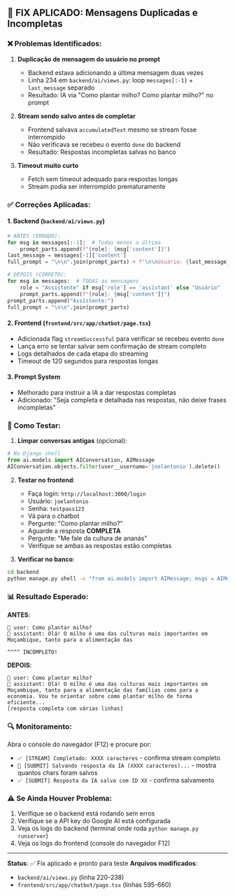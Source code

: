 ## 🔧 FIX APLICADO: Mensagens Duplicadas e Incompletas

### ❌ Problemas Identificados:

1. **Duplicação de mensagem do usuário no prompt**
   - Backend estava adicionando a última mensagem duas vezes
   - Linha 234 em `backend/ai/views.py`: loop `messages[:-1]` + `last_message` separado
   - Resultado: IA via "Como plantar milho? Como plantar milho?" no prompt

2. **Stream sendo salvo antes de completar**
   - Frontend salvava `accumulatedText` mesmo se stream fosse interrompido
   - Não verificava se recebeu o evento `done` do backend
   - Resultado: Respostas incompletas salvas no banco

3. **Timeout muito curto**
   - Fetch sem timeout adequado para respostas longas
   - Stream podia ser interrompido prematuramente

### ✅ Correções Aplicadas:

#### 1. Backend (`backend/ai/views.py`)
```python
# ANTES (ERRADO):
for msg in messages[:-1]:  # Todas menos a última
    prompt_parts.append(f"{role}: {msg['content']}")
last_message = messages[-1]['content']
full_prompt = "\n\n".join(prompt_parts) + f"\n\nUsuário: {last_message}\n\nAssistente:"

# DEPOIS (CORRETO):
for msg in messages:  # TODAS as mensagens
    role = "Assistente" if msg['role'] == 'assistant' else "Usuário"
    prompt_parts.append(f"{role}: {msg['content']}")
prompt_parts.append("Assistente:")
full_prompt = "\n\n".join(prompt_parts)
```

#### 2. Frontend (`frontend/src/app/chatbot/page.tsx`)
- Adicionada flag `streamSuccessful` para verificar se recebeu evento `done`
- Lança erro se tentar salvar sem confirmação de stream completo
- Logs detalhados de cada etapa do streaming
- Timeout de 120 segundos para respostas longas

#### 3. Prompt System
- Melhorado para instruir a IA a dar respostas completas
- Adicionado: "Seja completa e detalhada nas respostas, não deixe frases incompletas"

### 🧪 Como Testar:

1. **Limpar conversas antigas** (opcional):
```python
# No Django shell
from ai.models import AIConversation, AIMessage
AIConversation.objects.filter(user__username='joelantonio').delete()
```

2. **Testar no frontend**:
   - Faça login: `http://localhost:3000/login`
   - Usuário: `joelantonio`
   - Senha: `testpass123`
   - Vá para o chatbot
   - Pergunte: "Como plantar milho?"
   - Aguarde a resposta **COMPLETA**
   - Pergunte: "Me fale da cultura de ananás"
   - Verifique se ambas as respostas estão completas

3. **Verificar no banco**:
```bash
cd backend
python manage.py shell -c "from ai.models import AIMessage; msgs = AIMessage.objects.filter(conversation__user__username='joelantonio').order_by('-timestamp')[:5]; [print(f'{m.role}: {m.content[:100]}...') for m in msgs]"
```

### 📊 Resultado Esperado:

**ANTES**:
```
👤 user: Como plantar milho?
🤖 assistant: Olá! O milho é uma das culturas mais importantes em Moçambique, tanto para a alimentação das
                                                                                                           ^^^^ INCOMPLETO!
```

**DEPOIS**:
```
👤 user: Como plantar milho?
🤖 assistant: Olá! O milho é uma das culturas mais importantes em Moçambique, tanto para a alimentação das famílias como para a economia. Vou te orientar sobre como plantar milho de forma eficiente...
[resposta completa com várias linhas]
```

### 🔍 Monitoramento:

Abra o console do navegador (F12) e procure por:
- `✅ [STREAM] Completado: XXXX caracteres` - confirma stream completo
- `💾 [SUBMIT] Salvando resposta da IA (XXXX caracteres)...` - mostra quantos chars foram salvos
- `✅ [SUBMIT] Resposta da IA salva com ID XX` - confirma salvamento

### ⚠️ Se Ainda Houver Problema:

1. Verifique se o backend está rodando sem erros
2. Verifique se a API key do Google AI está configurada
3. Veja os logs do backend (terminal onde roda `python manage.py runserver`)
4. Veja os logs do frontend (console do navegador F12)

---

**Status**: ✅ Fix aplicado e pronto para teste
**Arquivos modificados**:
- `backend/ai/views.py` (linha 220-238)
- `frontend/src/app/chatbot/page.tsx` (linhas 595-660)
